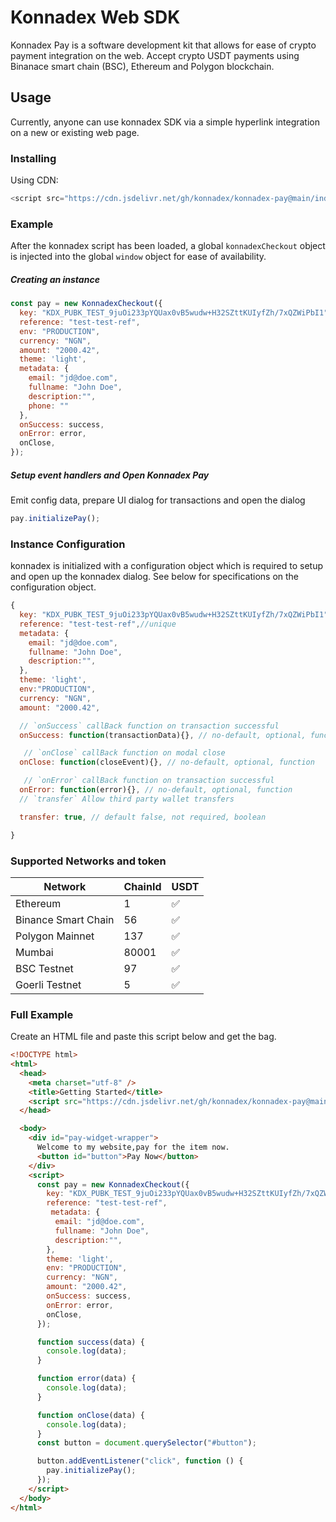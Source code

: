 # Konnadex Web SDK

Konnadex Pay is a software development kit that allows for ease of crypto payment integration on the web. Accept crypto USDT payments using Binanace smart chain (BSC), Ethereum and Polygon blockchain.

## Usage

Currently, anyone can use konnadex SDK via a simple hyperlink integration on a new or existing web page.

### Installing

Using CDN:

```js
<script src="https://cdn.jsdelivr.net/gh/konnadex/konnadex-pay@main/index.min.js"></script>
```

### Example

After the konnadex script has been loaded, a global `konnadexCheckout` object is injected into the global `window` object for ease of availability.

##### Creating an instance

```js
const pay = new KonnadexCheckout({
  key: "KDX_PUBK_TEST_9juOi233pYQUax0vB5wudw+H32SZttKUIyfZh/7xQZWiPbI1",
  reference: "test-test-ref",
  env: "PRODUCTION",
  currency: "NGN",
  amount: "2000.42",
  theme: 'light',
  metadata: {
    email: "jd@doe.com",
    fullname: "John Doe",
    description:"",
    phone: ""
  },
  onSuccess: success,
  onError: error,
  onClose,
});
```

##### Setup event handlers and Open Konnadex Pay

Emit config data, prepare UI dialog for transactions and open the dialog

```js
pay.initializePay();
```

### Instance Configuration

konnadex is initialized with a configuration object which is required to setup and open up the konnadex dialog. See below for specifications on the configuration object.

```js
{
  key: "KDX_PUBK_TEST_9juOi233pYQUax0vB5wudw+H32SZttKUIyfZh/7xQZWiPbI1",
  reference: "test-test-ref",//unique
  metadata: {
    email: "jd@doe.com",
    fullname: "John Doe",
    description:"",
  },
  theme: 'light',
  env:"PRODUCTION",
  currency: "NGN",
  amount: "2000.42",

  // `onSuccess` callBack function on transaction successful
  onSuccess: function(transactionData){}, // no-default, optional, function

   // `onClose` callBack function on modal close
  onClose: function(closeEvent){}, // no-default, optional, function

   // `onError` callBack function on transaction successful
  onError: function(error){}, // no-default, optional, function
  // `transfer` Allow third party wallet transfers

  transfer: true, // default false, not required, boolean

}
```

### Supported Networks and token

| Network             | ChainId | USDT 
| ------------------- | ------- | ---- |
| Ethereum            | 1       |  ✅  |
| Binance Smart Chain | 56      |  ✅  |
| Polygon Mainnet     | 137     |  ✅  |
| Mumbai              | 80001   |  ✅  |
| BSC Testnet         | 97      |  ✅  |
| Goerli Testnet      | 5       |  ✅  |


### Full Example

Create an HTML file and paste this script below and get the bag.

```html
<!DOCTYPE html>
<html>
  <head>
    <meta charset="utf-8" />
    <title>Getting Started</title>
    <script src="https://cdn.jsdelivr.net/gh/konnadex/konnadex-pay@main/index.min.js"></script>
  </head>

  <body>
    <div id="pay-widget-wrapper">
      Welcome to my website,pay for the item now.
      <button id="button">Pay Now</button>
    </div>
    <script>
      const pay = new KonnadexCheckout({
        key: "KDX_PUBK_TEST_9juOi233pYQUax0vB5wudw+H32SZttKUIyfZh/7xQZWiPbI1",
        reference: "test-test-ref",
         metadata: {
          email: "jd@doe.com",
          fullname: "John Doe",
          description:"",
        },
        theme: 'light',
        env: "PRODUCTION",
        currency: "NGN",
        amount: "2000.42",
        onSuccess: success,
        onError: error,
        onClose,
      });

      function success(data) {
        console.log(data);
      }

      function error(data) {
        console.log(data);
      }

      function onClose(data) {
        console.log(data);
      }
      const button = document.querySelector("#button");

      button.addEventListener("click", function () {
        pay.initializePay();
      });
    </script>
  </body>
</html>
```
